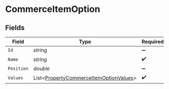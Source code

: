 # CommerceItemOption


## Fields

| Field                                                                                                 | Type                                                                                                  | Required                                                                                              | Description                                                                                           |
| ----------------------------------------------------------------------------------------------------- | ----------------------------------------------------------------------------------------------------- | ----------------------------------------------------------------------------------------------------- | ----------------------------------------------------------------------------------------------------- |
| `Id`                                                                                                  | *string*                                                                                              | :heavy_minus_sign:                                                                                    | N/A                                                                                                   |
| `Name`                                                                                                | *string*                                                                                              | :heavy_check_mark:                                                                                    | N/A                                                                                                   |
| `Position`                                                                                            | *double*                                                                                              | :heavy_minus_sign:                                                                                    | N/A                                                                                                   |
| `Values`                                                                                              | List<[PropertyCommerceItemOptionValues](../../Models/Components/PropertyCommerceItemOptionValues.md)> | :heavy_check_mark:                                                                                    | N/A                                                                                                   |